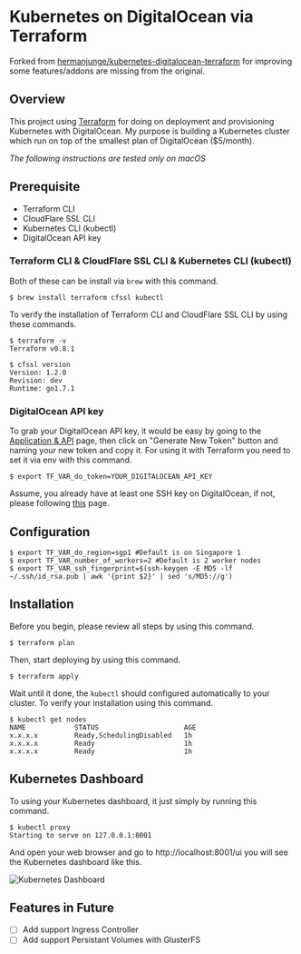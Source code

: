 # Kubernetes on DigitalOcean via Terraform
Forked from [hermanjunge/kubernetes-digitalocean-terraform](https://github.com/hermanjunge/kubernetes-digitalocean-terraform) 
for improving some features/addons are missing from the original.

## Overview
This project using [Terraform](https://www.terraform.io) for doing on deployment and provisioning Kubernetes with DigitalOcean.
My purpose is building a Kubernetes cluster which run on top of the smallest plan of DigitalOcean ($5/month).

*The following instructions are tested only on macOS*

## Prerequisite
- Terraform CLI
- CloudFlare SSL CLI
- Kubernetes CLI (kubectl)
- DigitalOcean API key

### Terraform CLI & CloudFlare SSL CLI & Kubernetes CLI (kubectl)
Both of these can be install via `brew` with this command.

```
$ brew install terraform cfssl kubectl
```

To verify the installation of Terraform CLI and CloudFlare SSL CLI by using these commands.

```
$ terraform -v
Terraform v0.8.1

$ cfssl version
Version: 1.2.0
Revision: dev
Runtime: go1.7.1
```

### DigitalOcean API key
To grab your DigitalOcean API key, it would be easy by going to the [Application & API](https://cloud.digitalocean.com/settings/api/tokens) page,
then click on "Generate New Token" button and naming your new token and copy it.
For using it with Terraform you need to set it via env with this command.

```
$ export TF_VAR_do_token=YOUR_DIGITALOCEAN_API_KEY
```

Assume, you already have at least one SSH key on DigitalOcean, if not, please following [this](https://www.digitalocean.com/community/tutorials/how-to-use-ssh-keys-with-digitalocean-droplets) page.

## Configuration
```
$ export TF_VAR_do_region=sgp1 #Default is on Singapore 1
$ export TF_VAR_number_of_workers=2 #Default is 2 worker nodes
$ export TF_VAR_ssh_fingerprint=$(ssh-keygen -E MD5 -lf ~/.ssh/id_rsa.pub | awk '{print $2}' | sed 's/MD5://g')
```

## Installation
Before you begin, please review all steps by using this command.
```
$ terraform plan
```

Then, start deploying by using this command.
```
$ terraform apply
```

Wait until it done, the `kubectl` should configured automatically to your cluster.
To verify your installation using this command.

```
$ kubectl get nodes
NAME            STATUS                     AGE
x.x.x.x         Ready,SchedulingDisabled   1h
x.x.x.x         Ready                      1h
x.x.x.x         Ready                      1h
```

## Kubernetes Dashboard 
To using your Kubernetes dashboard, it just simply by running this command.
```
$ kubectl proxy
Starting to serve on 127.0.0.1:8001
```

And open your web browser and go to http://localhost:8001/ui you will see the Kubernetes dashboard like this.

![Kubernetes Dashboard](https://raw.githubusercontent.com/nomkhonwaan/kubernetes-digitalocean-terraform/master/screenshot.png)

## Features in Future
- [ ] Add support Ingress Controller
- [ ] Add support Persistant Volumes with GlusterFS
